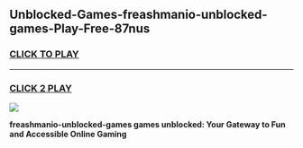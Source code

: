 
## Unblocked-Games-freashmanio-unblocked-games-Play-Free-87nus
<h3>
<a href="https://premium76.site?title=freashmanio-unblocked-games&ref=17A">CLICK TO PLAY</a></h3>
<hr>

<h3>
<a href="https://premium76.site?title=freashmanio-unblocked-games&ref=17A">CLICK 2 PLAY</a>
  
</h3>

<a href="https://premium76.site?title=freashmanio-unblocked-games&ref=17A"><img src="https://clearcache.store/games.png"></a>


**freashmanio-unblocked-games games unblocked: Your Gateway to Fun and Accessible Online Gaming**
